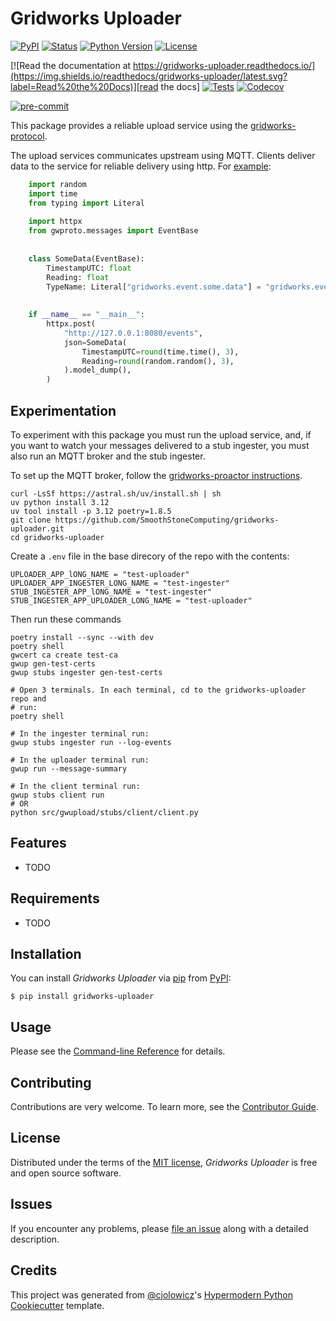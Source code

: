 # Gridworks Uploader

[![PyPI](https://img.shields.io/pypi/v/gridworks-uploader.svg)][pypi_]
[![Status](https://img.shields.io/pypi/status/gridworks-uploader.svg)][status]
[![Python Version](https://img.shields.io/pypi/pyversions/gridworks-uploader)][python version]
[![License](https://img.shields.io/pypi/l/gridworks-uploader)][license]

[![Read the documentation at https://gridworks-uploader.readthedocs.io/](https://img.shields.io/readthedocs/gridworks-uploader/latest.svg?label=Read%20the%20Docs)][read the docs]
[![Tests](https://github.com/SmoothStoneComputing/gridworks-uploader/workflows/Tests/badge.svg)][tests]
[![Codecov](https://codecov.io/gh/SmoothStoneComputing/gridworks-uploader/branch/main/graph/badge.svg)][codecov]

[![pre-commit](https://img.shields.io/badge/pre--commit-enabled-brightgreen?logo=pre-commit&logoColor=white)][pre-commit]

[pypi_]: https://pypi.org/project/gridworks-uploader/
[status]: https://pypi.org/project/gridworks-uploader/
[python version]: https://pypi.org/project/gridworks-uploader
[read the docs]: https://gridworks-uploader.readthedocs.io/
[tests]: https://github.com/anschweitzer/gridworks-uploader/actions?workflow=Tests
[codecov]: https://app.codecov.io/gh/anschweitzer/gridworks-uploader
[pre-commit]: https://github.com/pre-commit/pre-commit

This package provides a reliable upload service using the [gridworks-protocol]. 

The upload services communicates upstream using MQTT. Clients deliver data to
the service for reliable delivery using http. For [example](./src/gwupload/stubs/client/client.py): 

```python
    import random
    import time
    from typing import Literal
    
    import httpx
    from gwproto.messages import EventBase
    
    
    class SomeData(EventBase):
        TimestampUTC: float
        Reading: float
        TypeName: Literal["gridworks.event.some.data"] = "gridworks.event.some.data"
    
    
    if __name__ == "__main__":
        httpx.post(
            "http://127.0.0.1:8080/events",
            json=SomeData(
                TimestampUTC=round(time.time(), 3),
                Reading=round(random.random(), 3),
            ).model_dump(),
        )
```

## Experimentation

To experiment with this package you must run the upload service, and, if you
want to watch your messages delivered to a stub ingester, you must also run an
MQTT broker and the stub ingester. 

To set up the MQTT broker, follow the [gridworks-proactor instructions].

```shell
curl -LsSf https://astral.sh/uv/install.sh | sh
uv python install 3.12
uv tool install -p 3.12 poetry=1.8.5
git clone https://github.com/SmoothStoneComputing/gridworks-uploader.git
cd gridworks-uploader
```
Create a `.env` file in the base direcory of the repo with the contents:  

```
UPLOADER_APP_lONG_NAME = "test-uploader"
UPLOADER_APP_INGESTER_LONG_NAME = "test-ingester"
STUB_INGESTER_APP_lONG_NAME = "test-ingester"
STUB_INGESTER_APP_UPLOADER_LONG_NAME = "test-uploader"
```

Then run these commands 

```shell
poetry install --sync --with dev
poetry shell
gwcert ca create test-ca
gwup gen-test-certs
gwup stubs ingester gen-test-certs

# Open 3 terminals. In each terminal, cd to the gridworks-uploader repo and 
# run: 
poetry shell 

# In the ingester terminal run: 
gwup stubs ingester run --log-events

# In the uploader terminal run: 
gwup run --message-summary

# In the client terminal run:
gwup stubs client run 
# OR
python src/gwupload/stubs/client/client.py 
```


## Features

- TODO

## Requirements

- TODO

## Installation

You can install _Gridworks Uploader_ via [pip] from [PyPI]:

```console
$ pip install gridworks-uploader
```

## Usage

Please see the [Command-line Reference] for details.

## Contributing

Contributions are very welcome.
To learn more, see the [Contributor Guide].

## License

Distributed under the terms of the [MIT license][license],
_Gridworks Uploader_ is free and open source software.

## Issues

If you encounter any problems,
please [file an issue] along with a detailed description.

## Credits

This project was generated from [@cjolowicz]'s [Hypermodern Python Cookiecutter] template.

[@cjolowicz]: https://github.com/cjolowicz
[pypi]: https://pypi.org/
[hypermodern python cookiecutter]: https://github.com/cjolowicz/cookiecutter-hypermodern-python
[file an issue]: https://github.com/SmoothStoneComputing/gridworks-uploader/issues
[pip]: https://pip.pypa.io/

<!-- github-only -->

[license]: https://github.com/SmoothStoneComputing/gridworks-uploader/blob/dev/LICENSE
[contributor guide]: https://github.com/SmoothStoneComputing/gridworks-uploader/blob/main/CONTRIBUTING.md
[command-line reference]: https://gridworks-uploader.readthedocs.io/en/latest/usage.html


[gridworks-protocol]: https://github.com/thegridelectric/gridworks-protocol 
[gridworks-proactor instructions]: https://github.com/SmoothStoneComputing/gridworks-proactor/tree/2.X/has-a?tab=readme-ov-file#requirements